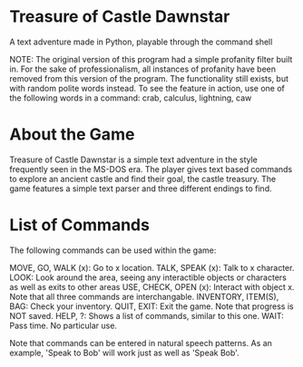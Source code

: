 # Treasure of Castle Dawnstar
 A text adventure made in Python, playable through the command shell

 NOTE: The original version of this program had a simple profanity filter built in. For the sake of professionalism, all instances of profanity have been removed from this version of the program. The functionality still exists, but with random polite words instead. To see the feature in action, use one of the following words in a command: crab, calculus, lightning, caw

 # About the Game

 Treasure of Castle Dawnstar is a simple text adventure in the style frequently seen in the MS-DOS era. The player gives text based commands to explore an ancient castle and find their goal, the castle treasury. The game features a simple text parser and three different endings to find.

 # List of Commands

 The following commands can be used within the game:

 MOVE, GO, WALK (x): Go to x location.
 TALK, SPEAK (x): Talk to x character.
 LOOK: Look around the area, seeing any interactible objects or characters as well as exits to other areas
 USE, CHECK, OPEN (x): Interact with object x. Note that all three commands are interchangable.
 INVENTORY, ITEM(S), BAG: Check your inventory.
 QUIT, EXIT: Exit the game. Note that progress is NOT saved.
 HELP, ?: Shows a list of commands, similar to this one.
 WAIT: Pass time. No particular use.

 Note that commands can be entered in natural speech patterns. As an example, 'Speak to Bob' will work just as well as 'Speak Bob'.
